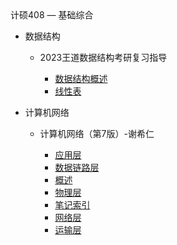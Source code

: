 <div class="sidebar-title">计硕408 — 基础综合</div>
<template id="root-breadcrumb">基础综合</template>

- 数据结构

  - 2023王道数据结构考研复习指导

    - [数据结构概述](document/计硕408/基础综合/数据结构/2023王道数据结构考研复习指导/数据结构概述.md)
    - [线性表](document/计硕408/基础综合/数据结构/2023王道数据结构考研复习指导/线性表.md)

- 计算机网络

  - 计算机网络（第7版）-谢希仁

    - [应用层](document/计硕408/基础综合/计算机网络/计算机网络（第7版）-谢希仁/应用层.md)
    - [数据链路层](document/计硕408/基础综合/计算机网络/计算机网络（第7版）-谢希仁/数据链路层.md)
    - [概述](document/计硕408/基础综合/计算机网络/计算机网络（第7版）-谢希仁/概述.md)
    - [物理层](document/计硕408/基础综合/计算机网络/计算机网络（第7版）-谢希仁/物理层.md)
    - [笔记索引](document/计硕408/基础综合/计算机网络/计算机网络（第7版）-谢希仁/笔记索引.md)
    - [网络层](document/计硕408/基础综合/计算机网络/计算机网络（第7版）-谢希仁/网络层.md)
    - [运输层](document/计硕408/基础综合/计算机网络/计算机网络（第7版）-谢希仁/运输层.md)

